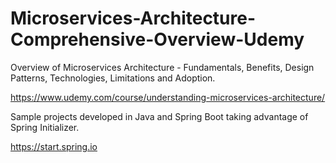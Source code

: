 Microservices-Architecture-Comprehensive-Overview-Udemy
=======================================================

Overview of Microservices Architecture - Fundamentals, Benefits, Design Patterns, Technologies, Limitations and Adoption.

https://www.udemy.com/course/understanding-microservices-architecture/

Sample projects developed in Java and Spring Boot taking advantage of Spring Initializer. 

https://start.spring.io

